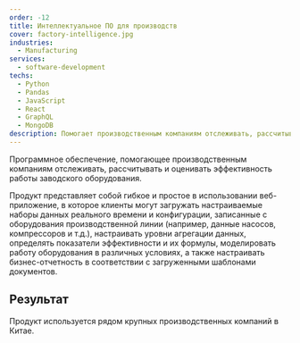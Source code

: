 ```yaml
---
order: -12
title: Интеллектуальное ПО для производств
cover: factory-intelligence.jpg
industries:
  - Manufacturing
services:
  - software-development
techs:
  - Python
  - Pandas
  - JavaScript
  - React
  - GraphQL
  - MongoDB
description: Помогает производственным компаниям отслеживать, рассчитывать и оценивать эффективность своего оборудования.
---
```

Программное обеспечение, помогающее производственным компаниям отслеживать, рассчитывать и оценивать эффективность работы заводского оборудования.

Продукт представляет собой гибкое и простое в использовании веб-приложение, в которое клиенты могут загружать настраиваемые наборы данных реального времени и конфигурации, записанные с оборудования производственной линии (например, данные насосов, компрессоров и т.д.), настраивать уровни агрегации данных, определять показатели эффективности и их формулы, моделировать работу оборудования в различных условиях, а также настраивать бизнес-отчетность в соответствии с загруженными шаблонами документов.

## Результат

Продукт используется рядом крупных производственных компаний в Китае.